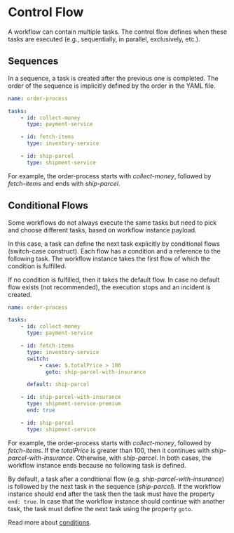 # Control Flow

A workflow can contain multiple tasks.
The control flow defines when these tasks are executed (e.g., sequentially, in parallel, exclusively, etc.).

## Sequences

In a sequence, a task is created after the previous one is completed.
The order of the sequence is implicitly defined by the order in the YAML file.

```yaml
name: order-process

tasks:
    - id: collect-money
      type: payment-service

    - id: fetch-items
      type: inventory-service

    - id: ship-parcel
      type: shipment-service
```

For example, the order-process starts with _collect-money_, followed by _fetch-items_ and ends with _ship-parcel_.

## Conditional Flows

Some workflows do not always execute the same tasks but need to pick and choose different tasks, based on workflow instance payload.

In this case, a task can define the next task explicitly by conditional flows (switch-case construct).
Each flow has a condition and a reference to the following task.
The workflow instance takes the first flow of which the condition is fulfilled.

If no condition is fulfilled, then it takes the default flow.
In case no default flow exists (not recommended), the execution stops and an incident is created.

```yaml
name: order-process

tasks:
    - id: collect-money
      type: payment-service

    - id: fetch-items
      type: inventory-service
      switch:
          - case: $.totalPrice > 100
            goto: ship-parcel-with-insurance

      default: ship-parcel

    - id: ship-parcel-with-insurance
      type: shipment-service-premium
      end: true

    - id: ship-parcel
      type: shipment-service
```

For example, the order-process starts with _collect-money_, followed by _fetch-items_.
If the _totalPrice_ is greater than 100, then it continues with _ship-parcel-with-insurance_.
Otherwise, with _ship-parcel_.
In both cases, the workflow instance ends because no following task is defined.

By default, a task after a conditional flow (e.g. _ship-parcel-with-insurance_) is followed by the next task in the sequence (_ship-parcel_).
If the workflow instance should end after the task then the task must have the property `end: true`.
In case that the workflow instance should continue with another task, the task must define the next task using the property `goto`.

Read more about [conditions](basics/json.html#conditions).
